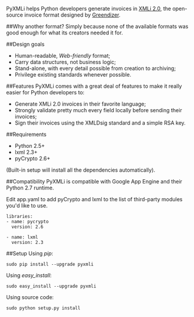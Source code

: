 PyXMLi helps Python developers generate invoices in [XMLi 2.0](http://www.xmli.org), the open-source invoice format designed by [Greendizer](http://greendizer.com).

##Why another format?
Simply because none of the available formats was good enough for what its creators needed it for.

##Design goals
-    Human-readable, *Web-friendly* format; 
-    Carry data structures, not business logic;
-    Stand-alone, with every detail possible from creation to archiving;
-    Privilege existing standards whenever possible.

##Features
PyXMLi comes with a great deal of features to make it really easier for Python developers to:

-    Generate XMLi 2.0 invoices in their favorite language;
-    Strongly validate pretty much every field locally before sending their invoices; 
-    Sign their invoices using the XMLDsig standard and a simple RSA key.

##Requirements
-    Python 2.5+
-    lxml 2.3+
-    pyCrypto 2.6+

(Built-in setup will install all the dependencies automatically).

##Compatibility
PyXMLi is compatible with Google App Engine and their Python 2.7 runtime.

Edit app.yaml to add pyCrypto and lxml to the list of third-party modules you'd like to use. 

    libraries:
    - name: pycrypto
      version: 2.6
    
    - name: lxml
      version: 2.3

##Setup
Using *pip*:

    sudo pip install --upgrade pyxmli

Using *easy_install*:

    sudo easy_install --upgrade pyxmli
    
Using source code:

    sudo python setup.py install